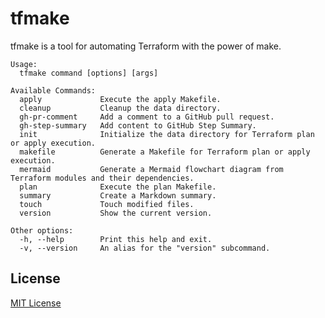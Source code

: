 # tfmake

tfmake is a tool for automating Terraform with the power of make.

```
Usage:
  tfmake command [options] [args]

Available Commands:
  apply             Execute the apply Makefile.
  cleanup           Cleanup the data directory.
  gh-pr-comment     Add a comment to a GitHub pull request.
  gh-step-summary   Add content to GitHub Step Summary.
  init              Initialize the data directory for Terraform plan or apply execution.
  makefile          Generate a Makefile for Terraform plan or apply execution.
  mermaid           Generate a Mermaid flowchart diagram from Terraform modules and their dependencies.
  plan              Execute the plan Makefile.
  summary           Create a Markdown summary.
  touch             Touch modified files.
  version           Show the current version.

Other options:
  -h, --help        Print this help and exit.
  -v, --version     An alias for the "version" subcommand.
```

## License

[MIT License](https://github.com/tfmake/tfmake/blob/main/LICENSE)
